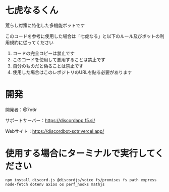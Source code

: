 # 七虎なるくん
荒らし対策に特化した多機能ボットです

このコードを参考に使用した場合は「七虎なる」と以下のルール及びボットの利用規約に従ってください
1. コードの完全コピーは禁止です
2. このコードを使用して悪用することは禁止です
3. 自分のものだと偽ることは禁止です
4. 使用した場合はこのレポジトリのURLを貼る必要があります

# 開発
開発者：@7n6r

サポートサーバー：https://discordapp.f5.si/

Webサイト：https://discordbot-sctr.vercel.app/

# 使用する場合にターミナルで実行してください
```npm install discord.js @discordjs/voice fs/promises fs path express node-fetch dotenv axios os perf_hooks mathjs```
